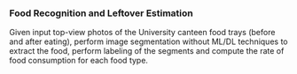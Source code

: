 ### Food Recognition and Leftover Estimation
Given input top-view photos of the University canteen food trays (before and after eating), perform image segmentation without ML/DL techniques to extract the food, perform labeling of the segments and compute the rate of food consumption for each food type.
 